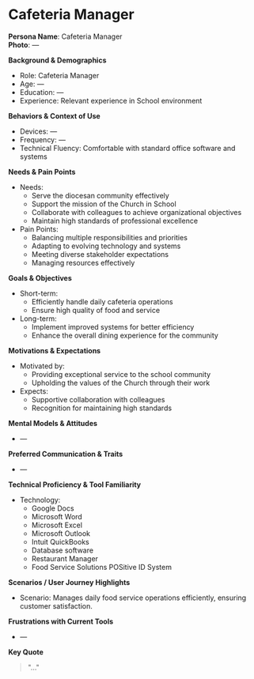 # Cafeteria Manager

**Persona Name**: Cafeteria Manager  
**Photo**: —  

**Background & Demographics**  
- Role: Cafeteria Manager  
- Age: —  
- Education: —  
- Experience: Relevant experience in School environment  

**Behaviors & Context of Use**  
- Devices: —  
- Frequency: —  
- Technical Fluency: Comfortable with standard office software and systems  

**Needs & Pain Points**  
- Needs:  
  - Serve the diocesan community effectively  
  - Support the mission of the Church in School  
  - Collaborate with colleagues to achieve organizational objectives  
  - Maintain high standards of professional excellence  
- Pain Points:  
  - Balancing multiple responsibilities and priorities  
  - Adapting to evolving technology and systems  
  - Meeting diverse stakeholder expectations  
  - Managing resources effectively  

**Goals & Objectives**  
- Short-term:  
  - Efficiently handle daily cafeteria operations  
  - Ensure high quality of food and service  
- Long-term:  
  - Implement improved systems for better efficiency  
  - Enhance the overall dining experience for the community  

**Motivations & Expectations**  
- Motivated by:  
  - Providing exceptional service to the school community  
  - Upholding the values of the Church through their work  
- Expects:  
  - Supportive collaboration with colleagues  
  - Recognition for maintaining high standards  

**Mental Models & Attitudes**  
- —  

**Preferred Communication & Traits**  
- —  

**Technical Proficiency & Tool Familiarity**  
- Technology:  
  - Google Docs  
  - Microsoft Word  
  - Microsoft Excel  
  - Microsoft Outlook  
  - Intuit QuickBooks  
  - Database software  
  - Restaurant Manager  
  - Food Service Solutions POSitive ID System  

**Scenarios / User Journey Highlights**  
- Scenario: Manages daily food service operations efficiently, ensuring customer satisfaction.  

**Frustrations with Current Tools**  
- —  

**Key Quote**  
> "…"  